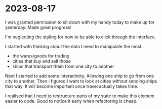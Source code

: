 # 2023-08-17

I was granted permission to sit down with my handy today to make up for
yesterday. Made great progress!

I'm neglecting the styling for now to be able to click through the interface.

I started with thinking about the data I need to manipulate the most:

- the wares/goods for trading
- cities that buy and sell those
- ships that transport them from one city to another

Next I started to add some interactivity. Allowing one ship to go from one
city to another. Then I figured I want to look at cities without sending ships
that way. It will become important once travel actually takes time.

I realised that I need to restructure parts of my state to make this element
easier to code. Good to notice it early when refactoring is cheap.
